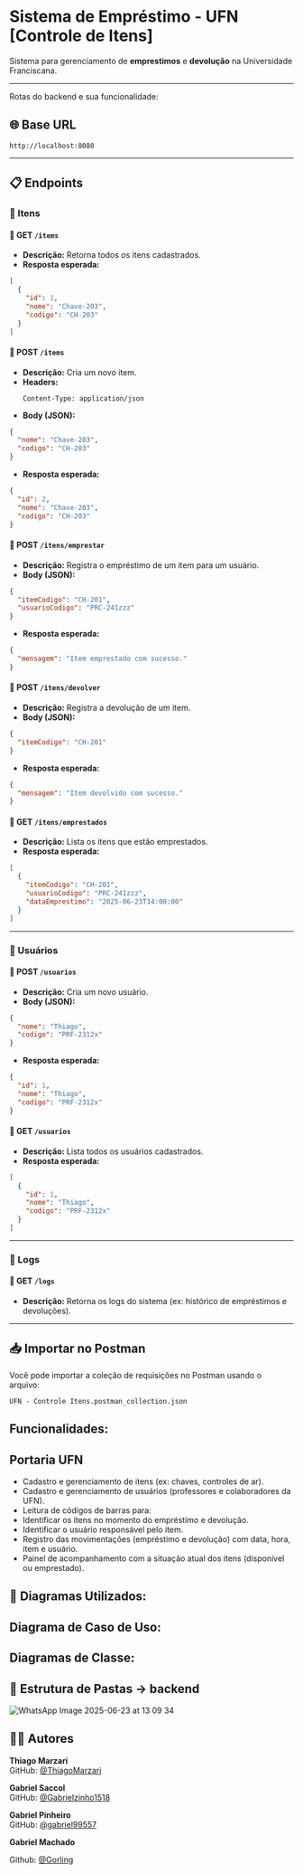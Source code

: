 # Sistema de Empréstimo - UFN [Controle de Itens]

Sistema para gerenciamento de **emprestimos** e **devolução** na Universidade Franciscana.

---

Rotas do backend e sua funcionalidade: 

## 🌐 Base URL
```
http://localhost:8080
```

---

## 📋 Endpoints

### 🧾 Itens

#### 🔹 GET `/items`
- **Descrição:** Retorna todos os itens cadastrados.
- **Resposta esperada:**
```json
[
  {
    "id": 1,
    "nome": "Chave-203",
    "codigo": "CH-203"
  }
]
```

#### 🔹 POST `/items`
- **Descrição:** Cria um novo item.
- **Headers:**
  ```
  Content-Type: application/json
  ```
- **Body (JSON):**
```json
{
  "nome": "Chave-203",
  "codigo": "CH-203"
}
```
- **Resposta esperada:**
```json
{
  "id": 2,
  "nome": "Chave-203",
  "codigo": "CH-203"
}
```

#### 🔹 POST `/itens/emprestar`
- **Descrição:** Registra o empréstimo de um item para um usuário.
- **Body (JSON):**
```json
{
  "itemCodigo": "CH-201",
  "usuarioCodigo": "PRC-241zzz"
}
```
- **Resposta esperada:**
```json
{
  "mensagem": "Item emprestado com sucesso."
}
```

#### 🔹 POST `/itens/devolver`
- **Descrição:** Registra a devolução de um item.
- **Body (JSON):**
```json
{
  "itemCodigo": "CH-201"
}
```
- **Resposta esperada:**
```json
{
  "mensagem": "Item devolvido com sucesso."
}
```

#### 🔹 GET `/itens/emprestados`
- **Descrição:** Lista os itens que estão emprestados.
- **Resposta esperada:**
```json
[
  {
    "itemCodigo": "CH-201",
    "usuarioCodigo": "PRC-241zzz",
    "dataEmprestimo": "2025-06-23T14:00:00"
  }
]
```

---

### 👤 Usuários

#### 🔹 POST `/usuarios`
- **Descrição:** Cria um novo usuário.
- **Body (JSON):**
```json
{
  "nome": "Thiago",
  "codigo": "PRF-2312x"
}
```
- **Resposta esperada:**
```json
{
  "id": 1,
  "nome": "Thiago",
  "codigo": "PRF-2312x"
}
```

#### 🔹 GET `/usuarios`
- **Descrição:** Lista todos os usuários cadastrados.
- **Resposta esperada:**
```json
[
  {
    "id": 1,
    "nome": "Thiago",
    "codigo": "PRF-2312x"
  }
]
```

---

### 📜 Logs

#### 🔹 GET `/logs`
- **Descrição:** Retorna os logs do sistema (ex: histórico de empréstimos e devoluções).

---

## 📥 Importar no Postman

Você pode importar a coleção de requisições no Postman usando o arquivo:

```
UFN - Controle Itens.postman_collection.json
```


## Funcionalidades: 

## Portaria UFN
- Cadastro e gerenciamento de itens (ex: chaves, controles de ar).
- Cadastro e gerenciamento de usuários (professores e colaboradores da UFN).
- Leitura de códigos de barras para:
- Identificar os itens no momento do empréstimo e devolução.
- Identificar o usuário responsável pelo item.
- Registro das movimentações (empréstimo e devolução) com data, hora, item e usuário.
- Painel de acompanhamento com a situação atual dos itens (disponível ou emprestado).

## 🧠 Diagramas Utilizados:

## Diagrama de Caso de Uso:

## Diagramas de Classe:

## 📁 Estrutura de Pastas -> backend

![WhatsApp Image 2025-06-23 at 13 09 34](https://github.com/user-attachments/assets/26a1136a-01f8-4ca0-9016-b24dd10d7c1d)

## 👨‍💻 Autores

**Thiago Marzari**  
GitHub: [@ThiagoMarzari](https://github.com/ThiagoMarzari)

**Gabriel Saccol**  
GitHub: [@Gabrielzinho1518](https://github.com/Gabrielzinho1518)

**Gabriel Pinheiro**  
GitHub: [@gabriel99557](https://github.com/gabriel99557) 

**Gabriel Machado** 

Github: [@Gorling](https://github.com/Gorling)
